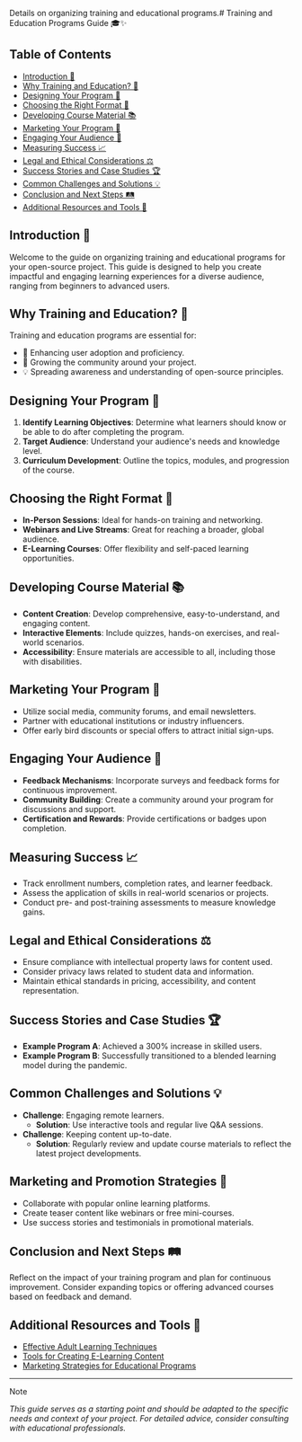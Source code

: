 Details on organizing training and educational programs.# Training and Education Programs Guide 🎓✨

## Table of Contents
- [Introduction 🌟](#introduction-)
- [Why Training and Education? 🤔](#why-training-and-education-)
- [Designing Your Program 📐](#designing-your-program-)
- [Choosing the Right Format 🎨](#choosing-the-right-format-)
- [Developing Course Material 📚](#developing-course-material-)
- [Marketing Your Program 📣](#marketing-your-program-)
- [Engaging Your Audience 👥](#engaging-your-audience-)
- [Measuring Success 📈](#measuring-success-)
- [Legal and Ethical Considerations ⚖️](#legal-and-ethical-considerations-)
- [Success Stories and Case Studies 🏆](#success-stories-and-case-studies-)
- [Common Challenges and Solutions 💡](#common-challenges-and-solutions-)
- [Conclusion and Next Steps 🛤️](#conclusion-and-next-steps-)
- [Additional Resources and Tools 🧰](#additional-resources-and-tools-)

## Introduction 🌟
Welcome to the guide on organizing training and educational programs for your open-source project. This guide is designed to help you create impactful and engaging learning experiences for a diverse audience, ranging from beginners to advanced users.

## Why Training and Education? 🤔
Training and education programs are essential for:
- 🚀 Enhancing user adoption and proficiency.
- 🌱 Growing the community around your project.
- 💡 Spreading awareness and understanding of open-source principles.

## Designing Your Program 📐
1. **Identify Learning Objectives**: Determine what learners should know or be able to do after completing the program.
2. **Target Audience**: Understand your audience's needs and knowledge level.
3. **Curriculum Development**: Outline the topics, modules, and progression of the course.

## Choosing the Right Format 🎨
- **In-Person Sessions**: Ideal for hands-on training and networking.
- **Webinars and Live Streams**: Great for reaching a broader, global audience.
- **E-Learning Courses**: Offer flexibility and self-paced learning opportunities.

## Developing Course Material 📚
- **Content Creation**: Develop comprehensive, easy-to-understand, and engaging content.
- **Interactive Elements**: Include quizzes, hands-on exercises, and real-world scenarios.
- **Accessibility**: Ensure materials are accessible to all, including those with disabilities.

## Marketing Your Program 📣
- Utilize social media, community forums, and email newsletters.
- Partner with educational institutions or industry influencers.
- Offer early bird discounts or special offers to attract initial sign-ups.

## Engaging Your Audience 👥
- **Feedback Mechanisms**: Incorporate surveys and feedback forms for continuous improvement.
- **Community Building**: Create a community around your program for discussions and support.
- **Certification and Rewards**: Provide certifications or badges upon completion.

## Measuring Success 📈
- Track enrollment numbers, completion rates, and learner feedback.
- Assess the application of skills in real-world scenarios or projects.
- Conduct pre- and post-training assessments to measure knowledge gains.

## Legal and Ethical Considerations ⚖️
- Ensure compliance with intellectual property laws for content used.
- Consider privacy laws related to student data and information.
- Maintain ethical standards in pricing, accessibility, and content representation.

## Success Stories and Case Studies 🏆
- **Example Program A**: Achieved a 300% increase in skilled users.
- **Example Program B**: Successfully transitioned to a blended learning model during the pandemic.

## Common Challenges and Solutions 💡
- **Challenge**: Engaging remote learners.
    - **Solution**: Use interactive tools and regular live Q&A sessions.
- **Challenge**: Keeping content up-to-date.
    - **Solution**: Regularly review and update course materials to reflect the latest project developments.

## Marketing and Promotion Strategies 📣
- Collaborate with popular online learning platforms.
- Create teaser content like webinars or free mini-courses.
- Use success stories and testimonials in promotional materials.

## Conclusion and Next Steps 🛤️
Reflect on the impact of your training program and plan for continuous improvement. Consider expanding topics or offering advanced courses based on feedback and demand.

## Additional Resources and Tools 🧰
- [Effective Adult Learning Techniques](https://www.adultlearningtheory.com/)
- [Tools for Creating E-Learning Content](https://www.elearningsoftware.com/)
- [Marketing Strategies for Educational Programs](https://www.edumarketingguide.com/)

---

> [!NOTE]  
> *This guide serves as a starting point and should be adapted to the specific needs and context of your project. For detailed advice, consider consulting with educational professionals.*
